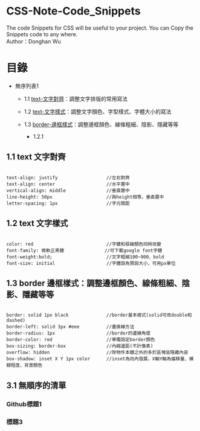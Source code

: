 # CSS-Note-Code_Snippets
The code Snippets for CSS will be useful to your project. 
You can Copy the Snippets code to any where. <br />
Author：Donghan Wu
<br />
# 目錄


- 無序列表1
    - 1.1 [text-文字對齊](#11-text-文字對齊)：調整文字排版的常用寫法
    - 1.2 [text-文字樣式](#12-text-文字樣式)：調整文字顏色、字型樣式、字體大小的寫法
    - 1.3 [border-邊框樣式](13-border-邊框樣式)：調整邊框顏色、線條粗細、陰影、隱藏等等
    
        - 1.2.1


## 1.1 text 文字對齊
<pre><code>
text-align: justify                  //左右對齊 
text-align: center                   //水平置中 
vertical-align: middle               //垂直置中 
line-height: 50px                    //與height相等，垂直置中 
letter-spacing: 1px                  //字元間距 
</code></pre>
## 1.2 text 文字樣式
<pre><code>
color: red                           //字體和框線顏色同時改變 
font-family: 微軟正黑體               //可下載google font字體
font-weight:bold;                    //文字粗細100~900、bold  
font-size: initial                   //字體設為預設大小，可用px單位
</code></pre>
## 1.3 border 邊框樣式：調整邊框顏色、線條粗細、陰影、隱藏等等
<pre><code>
border: solid 1px black              //border基本樣式(solid可改double和dashed)  
border-left: solid 3px #eee          //畫直線方法           
border-radius: 1px                   //border的邊緣角度      
border-color: red                    //單獨設定border顏色
box-sizing: border-box               //內縮邊距(不計像素)
overflow: hidden                     //除物件本體之外的多於區塊皆隱藏內容
box-shadow: inset X Y 1px color      //inset為向內發展，X軸Y軸為偏移量、模糊程度、背景顏色  
</code></pre>
## 3.1 無順序的清單
### Github標題1
### 標題3
